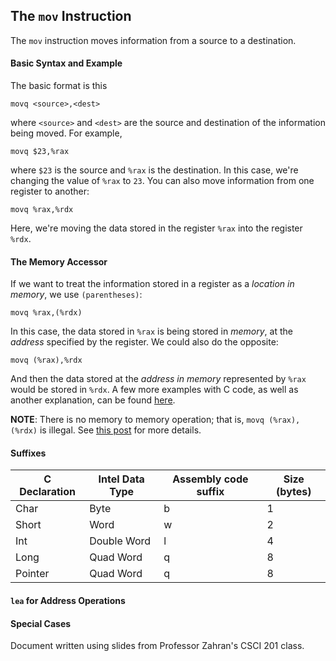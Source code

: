 ## The `mov` Instruction
The `mov` instruction moves information from a source to a destination.

#### Basic Syntax and Example
The basic format is this
```
movq <source>,<dest>
```
where `<source>` and `<dest>` are the source and destination of the information being moved. For example,
```
movq $23,%rax
```
where `$23` is the source and `%rax` is the destination. In this case, we're changing the value of `%rax` to `23`. You can also move information from one register to another:
```
movq %rax,%rdx
```
Here, we're moving the data stored in the register `%rax` into the register `%rdx`.

#### The Memory Accessor
If we want to treat the information stored in a register as a *location in memory*, we use `(parentheses)`:
```
movq %rax,(%rdx)
```
In this case, the data stored in `%rax` is being stored in *memory*, at the *address* specified by the register. We could also do the opposite:
```
movq (%rax),%rdx
```
And then the data stored at the *address in memory* represented by `%rax` would be stored in `%rdx`. A few more examples with C code, as well as another explanation, can be found [here][short-explanation].

**NOTE**: There is no memory to memory operation; that is, `movq (%rax),(%rdx)` is illegal. See [this post][mem-to-mem] for more details.

#### Suffixes
<!-- TODO This stuff  -->

C Declaration 	| Intel Data Type 	| Assembly code suffix 	| Size (bytes)
 --- 			| ---				| ---					| ---
Char 			| Byte 				| b 					| 1
Short 			| Word 				| w 					| 2
Int 			| Double Word 		| l 					| 4
Long 			| Quad Word 		| q 					| 8
Pointer 		| Quad Word 		| q 					| 8

#### `lea` for Address Operations


#### Special Cases




Document written using slides from Professor Zahran's CSCI 201 class.

[mem-to-mem]: https://stackoverflow.com/questions/11953352/why-ia32-does-not-allow-memory-to-memory-mov
[short-explanation]: https://stackoverflow.com/questions/4093572/mov-instructions-registers-confusion
